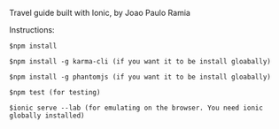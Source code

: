 Travel guide built with Ionic, by Joao Paulo Ramia

Instructions:

	$npm install

	$npm install -g karma-cli (if you want it to be install gloabally)

	$npm install -g phantomjs (if you want it to be install gloabally)

	$npm test (for testing)

	$ionic serve --lab (for emulating on the browser. You need ionic globally installed)